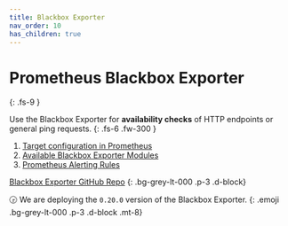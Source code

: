 ```yaml
---
title: Blackbox Exporter
nav_order: 10
has_children: true
---
```


# Prometheus Blackbox Exporter
{: .fs-9 }

Use the Blackbox Exporter for __availability checks__ of HTTP endpoints
or general ping requests.
{: .fs-6 .fw-300 }

1. [Target configuration in Prometheus](targets.html)
1. [Available Blackbox Exporter Modules](modules.html)
1. [Prometheus Alerting Rules](rules.md)

<i class="bi bi-github"></i> [Blackbox Exporter GitHub Repo](https://github.com/prometheus/blackbox_exporter)
{: .bg-grey-lt-000 .p-3 .d-block}

🕞 We are deploying the `0.20.0` version of the Blackbox Exporter.
{: .emoji .bg-grey-lt-000 .p-3 .d-block .mt-8}
